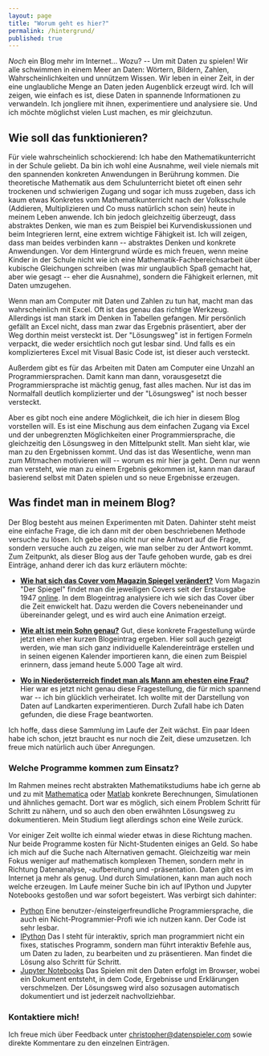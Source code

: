 ```yaml
---
layout: page
title: "Worum geht es hier?"
permalink: /hintergrund/
published: true
---
```

_Noch_ ein Blog mehr im Internet... Wozu? -- Um mit Daten zu spielen! Wir alle schwimmen in einem Meer an Daten: Wörtern, Bildern, Zahlen, Wahrscheinlichkeiten und unnützem Wissen. Wir leben in einer Zeit, in der eine unglaubliche Menge an Daten jeden Augenblick erzeugt wird. Ich will zeigen, wie einfach es ist, diese Daten in spannende Informationen zu verwandeln. Ich jongliere mit ihnen, experimentiere und analysiere sie. Und ich möchte möglichst vielen Lust machen, es mir gleichzutun.


## Wie soll das funktionieren?

Für viele wahrscheinlich schockierend: Ich habe den Mathematikunterricht in der Schule geliebt. Da bin ich wohl eine Ausnahme, weil viele niemals mit den spannenden konkreten Anwendungen in Berührung kommen. Die theoretische Mathematik aus dem Schulunterricht bietet oft einen sehr trockenen und schwierigen Zugang und sogar ich muss zugeben, dass ich kaum etwas Konkretes vom Mathematikunterricht nach der Volksschule (Addieren, Multiplizieren und Co muss natürlich schon sein) heute in meinem Leben anwende. Ich bin jedoch gleichzeitig überzeugt, dass abstraktes Denken, wie man es zum Beispiel bei Kurvendiskussionen und beim Integrieren lernt, eine extrem wichtige Fähigkeit ist. Ich will zeigen, dass man beides verbinden kann -- abstraktes Denken und konkrete Anwendungen. Vor dem Hintergrund würde es mich freuen, wenn meine Kinder in der Schule nicht wie ich eine Mathematik-Fachbereichsarbeit über kubische Gleichungen schreiben (was mir unglaublich Spaß gemacht hat, aber wie gesagt -- eher die Ausnahme), sondern die Fähigkeit erlernen, mit Daten umzugehen.

Wenn man am Computer mit Daten und Zahlen zu tun hat, macht man das wahrscheinlich mit Excel. Oft ist das genau das richtige Werkzeug. Allerdings ist man stark im Denken in Tabellen gefangen. Mir persönlich gefällt an Excel nicht, dass man zwar das Ergebnis präsentiert, aber der Weg dorthin meist versteckt ist. Der "Lösungsweg" ist in fertigen Formeln verpackt, die weder ersichtlich noch gut lesbar sind. Und falls es ein komplizierteres Excel mit Visual Basic Code ist, ist dieser auch versteckt.

Außerdem gibt es für das Arbeiten mit Daten am Computer eine Unzahl an Programmiersprachen. Damit kann man dann, vorausgesetzt die Programmiersprache ist mächtig genug, fast alles machen. Nur ist das im Normalfall deutlich komplizierter und der "Lösungsweg" ist noch besser versteckt.

Aber es gibt noch eine andere Möglichkeit, die ich hier in diesem Blog vorstellen will. Es ist eine Mischung aus dem einfachen Zugang via Excel und der unbegrenzten Möglichkeiten einer Programmiersprache, die gleichzeitig den Lösungsweg in den Mittelpunkt stellt. Man sieht klar, wie man zu den Ergebnissen kommt. Und das ist das Wesentliche, wenn man zum Mitmachen motivieren will -- worum es mir hier ja geht. Denn nur wenn man versteht, wie man zu einem Ergebnis gekommen ist, kann man darauf basierend selbst mit Daten spielen und so neue Ergebnisse erzeugen.


## Was findet man in meinem Blog?

Der Blog besteht aus meinen Experimenten mit Daten. Dahinter steht meist eine einfache Frage, die ich dann mit der oben beschriebenen Methode versuche zu lösen. Ich gebe also nicht nur eine Antwort auf die Frage, sondern versuche auch zu zeigen, wie man selber zu der Antwort kommt. Zum Zeitpunkt, als dieser Blog aus der Taufe gehoben wurde, gab es drei Einträge, anhand derer ich das kurz erläutern möchte:

- [**Wie hat sich das Cover vom Magazin Spiegel verändert?**](/spiegel-cover)
Vom Magazin "Der Spiegel" findet man die jeweiligen Covers seit der Erstausgabe 1947 [online](http://www.spiegel.de/spiegel/print/index-1947.html). In dem Blogeintrag analysiere ich wie sich das Cover über die Zeit enwickelt hat. Dazu werden die Covers nebeneinander und übereinander gelegt, und es wird auch eine Animation erzeigt.

- [**Wie alt ist mein Sohn genau?**](/kalender)
Gut, diese konkrete Fragestellung würde jetzt einen eher kurzen Blogeintrag ergeben. Hier soll auch gezeigt werden, wie man sich ganz individuelle Kalendereinträge erstellen und in seinen eigenen Kalender importieren kann, die einen zum Beispiel erinnern, dass jemand heute 5.000 Tage alt wird.

- [**Wo in Niederösterreich findet man als Mann am ehesten eine Frau?**](/karten-noe)
Hier war es jetzt nicht genau diese Fragestellung, die für mich spannend war -- ich bin glücklich verheiratet. Ich wollte mit der Darstellung von Daten auf Landkarten experimentieren. Durch Zufall habe ich Daten gefunden, die diese Frage beantworten.

Ich hoffe, dass diese Sammlung im Laufe der Zeit wächst. Ein paar Ideen habe ich schon, jetzt braucht es nur noch die Zeit, diese umzusetzen. Ich freue mich natürlich auch über Anregungen.

### Welche Programme kommen zum Einsatz?

Im Rahmen meines recht abstrakten Mathematikstudiums habe ich gerne ab und zu mit [Mathematica](https://de.wikipedia.org/wiki/Mathematica) oder [Matlab](https://de.wikipedia.org/wiki/Matlab) konkrete Berechnungen, Simulationen und ähnliches gemacht. Dort war es möglich, sich einem Problem Schritt für Schritt zu nähern, und so auch den oben erwähnten Lösungsweg zu dokumentieren. Mein Studium liegt allerdings schon eine Weile zurück.

Vor einiger Zeit wollte ich einmal wieder etwas in diese Richtung machen. Nur beide Programme kosten für Nicht-Studenten einiges an Geld. So habe ich mich auf die Suche nach Alternativen gemacht. Gleichzeitig war mein Fokus weniger auf mathematisch komplexen Themen, sondern mehr in Richtung Datenanalyse, -aufbereitung und -präsentation. Daten gibt es im Internet ja mehr als genug. Und durch Simulationen, kann man auch noch welche erzeugen. Im Laufe meiner Suche bin ich auf IPython und Jupyter Notebooks gestoßen und war sofort begeistert. Was verbirgt sich dahinter:

+ [Python](https://de.wikipedia.org/wiki/Python_(Programmiersprache)) Eine benutzer-/einsteigerfreundliche Programmiersprache, die auch ein Nicht-Programmier-Profi wie ich nutzen kann. Der Code ist sehr lesbar.
+ [IPython](http://ipython.org/) Das I steht für interaktiv, sprich man programmiert nicht ein fixes, statisches Programm, sondern man führt interaktiv Befehle aus, um Daten zu laden, zu bearbeiten und zu präsentieren. Man findet die Lösung also Schritt für Schritt.
+ [Jupyter Notebooks](http://jupyter.org/) Das Spielen mit den Daten erfolgt im Browser, wobei ein Dokument entsteht, in dem Code, Ergebnisse und Erklärungen verschmelzen. Der Lösungsweg wird also sozusagen automatisch dokumentiert und ist jederzeit nachvollziehbar.

### Kontaktiere mich!

Ich freue mich über Feedback unter [christopher@datenspieler.com](mailto:christopher@datenspieler.com) sowie direkte Kommentare zu den einzelnen Einträgen.
